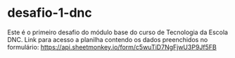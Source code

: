 # desafio-1-dnc
Este é o primeiro desafio do módulo base do curso de Tecnologia da Escola DNC.
Link para acesso a planilha contendo os dados preenchidos no formulário:
https://api.sheetmonkey.io/form/c5wuTiD7NgFjwU3P9Jf5FB
